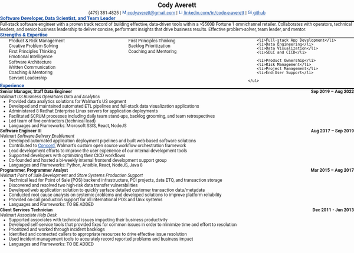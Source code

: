 <!-- <link rel="stylesheet" type="text/css" href="resume.css"> -->
<style>
    body {
    display: block;
    max-width: 1000px;
    margin: 0 auto;
    padding: 0;
    font-family: Roboto;
    font-size: 12px;
}

.name {
    font-size: 150%;
    line-height: 150%;
    font-weight: bold;
    display: block;
    text-align: center;
}

h1 {
    border: none;
    text-align: center;
    font-weight: bold;
    padding: 0;
    margin: 1rem 0;
}

h2 {
    font-size: 110%;
    font-weight: bold;
    border-bottom: 2px solid black;
    color: #0D47A1;
    margin: 0;
}

h3 {
    font-size: 100%;
    font-weight: bold;
    margin: 0;
}

p, ul {
    font-size: 100%;
    margin: 0;
}

ul, ol {
    padding: 0 0 0 1.5rem;
    margin: 0;
}

li {
    line-height: 110%;
    /* change this for tighter spacing */
    /* default 150% */
}

.skill-columns {
    columns: 3;
}

.skill-columns ul li {
    list-style-type: none;
    line-height: 1.2em;
}

/* assume images are icons */
/* icons for skills/tools */
.info img {
    width: 15px;
}

/* assume images are icons */
/* icons for contact info */
.info a img {
    width: 12px;
}

a {
    color: #0D47A1;
}

code {
    color: black;
}

time {
    float: right;
    font-size: inherit;
    font-weight: bold;
}

location {
    font-weight: normal;
    font-style: italic;
}

.info {
    display: block;
    text-align: center;
}

</style>

<span class="name">Cody Averett</span>

<span class="info">

(479) 381-4825 | [![Mail](https://simpleicons.org/icons/minutemailer.svg) codyaverett@gmail.com](mailto:codyaverett@gmail.com) | [![LinkedIn](https://simpleicons.org/icons/linkedin.svg) linkedin.com/in/code-e-averett](https://www.linkedin.com/in/code-e-averett/) | [![GitHub](https://simpleicons.org/icons/github.svg) github](https://github.com/codyaverett)

</span>

## Software Developer, Data Scientist, and Team Leader

Full-stack software engineer with a proven track record of building effective, data-driven tools within a >$500B Fortune 1 omnichannel retailer.  Collaborates with operators, technical leaders, and senior business leadership to deliver concise, performant insights that drive business results.  Effective problem-solver, team leader, and mentor.

## Strengths & Expertise

<div class="skill-columns">
    <ul>
        <li>Product & Risk Management</li>
        <li>Creative Problem Solving</li>
        <li>First Principles Thinking</li>
        <li>Emotional Intelligence</li>
        <li>Software Architecture</li>
        <li>Written Communication</li>
        <li>Coaching & Mentoring</li>
        <li>Servant Leadership</li>
        <li>First Principles Thinking</li>
        <li>Backlog Prioritization</li>
        <li>Coaching and Mentoring</li>
 
        <li>Full-stack App Development</li>
        <li>Data Engineering</li>
        <li>Data Visualization</li>
        <li>SDLC and CICD</li>
        
        <li>Product Ownership</li>
        <li>Risk Management</li>
        <li>Project Management</li>
        <li>End-User Support</li>

    </ul>
</div>

## Experience

### Senior Manager, Staff Data Engineer <time> Sep 2019 – Aug 2022 </time>
<location> Walmart US Business Operations Data and Analytics </location>

- Provided data analytics solutions for Walmart's US segment
- Developed and maintained automated ETL pipelines and full-stack data visualization applications
- Administered 8 Redhat Enterprise Linux servers for application deployments
- Facilitated SCRUM processes including daily team stand-ups, backlog grooming, and team retrospectives
- Led team of five contractors (technical lead)
- Languages and Frameworks: Microsoft SSIS, React, NodeJS

### Software Engineer III <time> Aug 2017 – Sep 2019 </time>
<location> Walmart Software Delivery Enablement </location>

- Developed automated application deployment pipelines and built web-based software solutions
- Contributed to [Concord](https://concord.walmartlabs.com), Walmart's custom open source workflow orchestration framework
- Lead development efforts to improve the user experience of our internal development tools
- Supported developers with optimizing their CICD workflows
- Co-founded and hosted a bi-weekly internal frontend development support group
- Languages and Frameworks: Python, Ansible, React, NodeJS, Java 8

### Programmer, Programmer Analyst <time> Mar 2015 – Aug 2017 </time>
<location> Walmart Point of Sale Development and Store Systems Production Support </location>

- Technical lead for Point of Sale (POS) backend infrastructure, PCI projects, data ETO, and transaction storage
- Discovered and resolved two high-risk data transfer vulnerabilities
- Developed web application solution to quickly surface detailed customer transaction data/metadata 
- Conducted root cause analysis on systemic problems and developed solutions to improve platform reliability
- Provided on-call production support for all international POS and Unix systems
- Languages and Frameworks: TO BE ADDED

### Client Services Technician <time> Dec 2011 - Jun 2013 </time>
<location> Walmart Associate Help Desk </location>

- Supported associates with technical issues impacting their business productivity
- Developed self-service tools that provided fixes for common issues in order to minimize time and effort to resolution
- Prioritized and worked through incident backlogs
- Identified and connected callers to appropriate resources to drive effective issue resolution 
- Used incident management tools to accurately record reported problems and business impact
- Languages and Frameworks: TO BE ADDED

<!-- Detail checks: 1. No period for each bullet; 2. Past tense for previous work; 3. Present tense for current work; 4. Spell check passed; 5. Grammarly check passed; 6. Sync with Linkedin; 7. Check paper format -->
